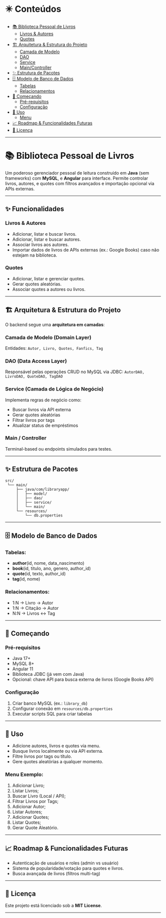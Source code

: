 # ✴️ Conteúdos

- [📚 Biblioteca Pessoal de Livros](#1)
    - [Livros & Autores](#1.2)
  - [Quotes](#1.3)
- [🏗️ Arquitetura & Estrutura do Projeto](#2)
  - [Camada de Modelo](#2.1)
  - [DAO](#2.2)
  - [Service](#2.3)
  - [Main/Controller](#2.4)
- [✨ Estrutura de Pacotes](#3)
- [🗄️ Modelo de Banco de Dados](#4)
  - [Tabelas](#4.1)
  - [Relacionamentos](#4.2)
- [🚀 Começando](#5)
  - [Pré-requisitos](#5.1)
  - [Configuração](#5.2)
- [📝 Uso](#6)
  - [Menu](#6.1)
- [📈 Roadmap & Funcionalidades Futuras](#7)
- [📜 Licença](#8)
---
# 📚 Biblioteca Pessoal de Livros

Um poderoso gerenciador pessoal de leitura construído em **Java** (sem frameworks) com **MySQL**, e **Angular** 
para interface. 
Permite controlar livros, autores, e quotes com filtros avançados e importação opcional via APIs 
externas.

---

## ✨ Funcionalidades

### Livros & Autores

* Adicionar, listar e buscar livros.
* Adicionar, listar e buscar autores.
* Associar livros aos autores.
* Importar dados de livros de APIs externas (ex.: Google Books) caso não estejam na biblioteca.

### Quotes

* Adicionar, listar e gerenciar quotes.
* Gerar quotes aleatórias.
* Associar quotes a autores ou livros.

---

## 🏗️ Arquitetura & Estrutura do Projeto

O backend segue uma **arquitetura em camadas**:

### Camada de Modelo (Domain Layer)

Entidades:
`Autor, Livro, Quotes, Fanfics, Tag`

### DAO (Data Access Layer)

Responsável pelas operações CRUD no MySQL via JDBC:
`AutorDAO, LivroDAO, QuoteDAO, TagDAO`

### Service (Camada de Lógica de Negócio)

Implementa regras de negócio como:

* Buscar livros via API externa
* Gerar quotes aleatórias
* Filtrar livros por tags
* Atualizar status de empréstimos

### Main / Controller

Terminal-based ou endpoints simulados para testes.

---

## ✨ Estrutura de Pacotes

```
src/
 └── main/
     ├── java/com/libraryapp/
     │   ├── model/
     │   ├── dao/
     │   ├── service/
     │   └── main/
     └── resources/
         └── db.properties
```

---

## 🗄️ Modelo de Banco de Dados

### Tabelas:

* **author**(id, nome, data\_nascimento)
* **book**(id, titulo, ano, genero, author\_id)
* **quote**(id, texto, author\_id)
* **tag**(id, nome)


### Relacionamentos:

* 1\:N → Livro → Autor
* 1\:N → Citação → Autor
* N\:N → Livros ↔ Tag

---

## 🚀 Começando

### Pré-requisitos

* Java 17+
* MySQL 8+
* Angular 11
* Biblioteca JDBC (já vem com Java)
* Opcional: chave API para busca externa de livros (Google Books API)

### Configuração

1. Criar banco MySQL (ex.: `library_db`)
2. Configurar conexão em `resources/db.properties`
3. Executar scripts SQL para criar tabelas

---

## 📝 Uso

* Adicione autores, livros e quotes via menu.
* Busque livros localmente ou via API externa.
* Filtre livros por tags ou título.
* Gere quotes aleatórias a qualquer momento.

### Menu Exemplo:

1. Adicionar Livro;
2. Listar Livros;
3. Buscar Livro (Local / API);
4. Filtrar Livros por Tags;
5. Adicionar Autor;
6. Listar Autores;
7. Adicionar Quotes;
8. Listar Quotes;
9. Gerar Quote Aleatório.

---

## 📈 Roadmap & Funcionalidades Futuras

* Autenticação de usuários e roles (admin vs usuário)
* Sistema de popularidade/votação para quotes e livros.
* Busca avançada de livros (filtros multi-tag)

---

## 📜 Licença

Este projeto está licenciado sob a **MIT License**.

---
